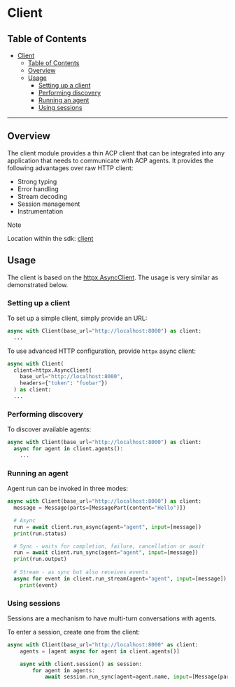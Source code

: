 # Client

<!-- TOC -->
## Table of Contents
- [Client](#client)
  - [Table of Contents](#table-of-contents)
  - [Overview](#overview)
  - [Usage](#usage)
    - [Setting up a client](#setting-up-a-client)
    - [Performing discovery](#performing-discovery)
    - [Running an agent](#running-an-agent)
    - [Using sessions](#using-sessions)
<!-- /TOC -->

---

## Overview

The client module provides a thin ACP client that can be integrated into any application that needs to communicate with ACP agents. It provides the following advantages over raw HTTP client:

- Strong typing
- Error handling
- Stream decoding
- Session management
- Instrumentation

> [!NOTE]
>
> Location within the sdk: [client](/python/src/acp_sdk/client)

## Usage

The client is based on the [httpx.AsyncClient](https://www.python-httpx.org/async/). The usage is very similar as demonstrated below.

### Setting up a client

To set up a simple client, simply provide an URL:

```py
async with Client(base_url="http://localhost:8000") as client:
  ...
```

To use advanced HTTP configuration, provide `httpx` async client:

```py
async with Client(
  client=httpx.AsyncClient(
    base_url="http://localhost:8000",
    headers={"token": "foobar"})
  ) as client:
  ...
```

### Performing discovery

To discover available agents:

```py
async with Client(base_url="http://localhost:8000") as client:
  async for agent in client.agents():
    ...
```

### Running an agent

Agent run can be invoked in three modes:

```py
async with Client(base_url="http://localhost:8000") as client:
  message = Message(parts=[MessagePart(content="Hello")])

  # Async
  run = await client.run_async(agent="agent", input=[message])
  print(run.status)

  # Sync - waits for completion, failure, cancellation or await
  run = await client.run_sync(agent="agent", input=[message])
  print(run.output)
  
  # Stream - as sync but also receives events
  async for event in client.run_stream(agent="agent", input=[message])
    print(event)
```

### Using sessions

Sessions are a mechanism to have multi-turn conversations with agents.

To enter a session, create one from the client:

```py
async with Client(base_url="http://localhost:8000" as client:
    agents = [agent async for agent in client.agents()]

    async with client.session() as session:
        for agent in agents:
            await session.run_sync(agent=agent.name, input=[Message(parts=[MessagePart(content="Hello!")])])
```
